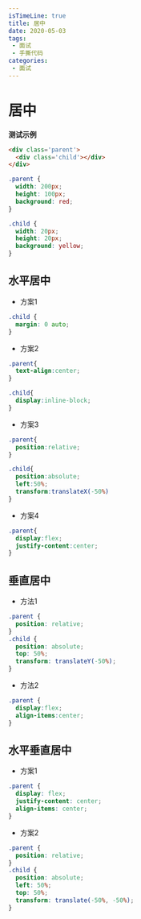 ```yaml
---
isTimeLine: true
title: 居中
date: 2020-05-03
tags:
 - 面试
 - 手撕代码
categories:
 - 面试
---
```

# 居中

**测试示例**
```html
<div class='parent'>
  <div class='child'></div>
</div>
```
```css
.parent {
  width: 200px;
  height: 100px;
  background: red;
}

.child {
  width: 20px;
  height: 20px;
  background: yellow;
}
```

## 水平居中
* 方案1
```css
.child {
  margin: 0 auto;
}
```
* 方案2
```css
.parent{
  text-align:center;
}

.child{
  display:inline-block;
}
```
* 方案3
```css
.parent{
  position:relative;
}

.child{
  position:absolute;
  left:50%;
  transform:translateX(-50%)
}
```
* 方案4
```css
.parent{
  display:flex;
  justify-content:center;
}
```
## 垂直居中
* 方法1
```css
.parent {
  position: relative;
}
.child {
  position: absolute;
  top: 50%;
  transform: translateY(-50%);
}
```
* 方法2
```css
.parent {
  display:flex;
  align-items:center;
}
```
## 水平垂直居中
* 方案1
```css
.parent {
  display: flex;
  justify-content: center;
  align-items: center;
}
```
* 方案2
```css
.parent {
  position: relative;
}
.child {
  position: absolute;
  left: 50%;
  top: 50%;
  transform: translate(-50%, -50%);
}
```
